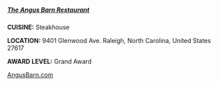 ##### [The Angus Barn Restaurant](//AngusBarn.com)
**CUISINE:** Steakhouse

**LOCATION:** 9401 Glenwood Ave. Raleigh, North Carolina, United States 27617

**AWARD LEVEL:** Grand Award

[AngusBarn.com](//AngusBarn.com)
